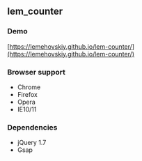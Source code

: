 lem_counter
-------

### Demo

[https://lemehovskiy.github.io/lem-counter/](https://lemehovskiy.github.io/lem-counter/)

### Browser support

* Chrome
* Firefox
* Opera
* IE10/11

### Dependencies

* jQuery 1.7
* Gsap